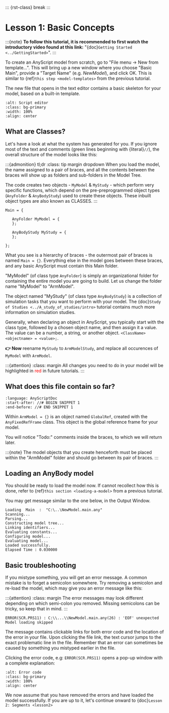 ::: {rst-class} break
:::

# Lesson 1: Basic Concepts

:::{note}
**To follow this tutorial, it is recommended to first watch the
introductory video found at this link:** "{doc}`Getting Started <../GettingStarted>`".
:::

To create an AnyScript model from scratch, go to "File menu -> New from
template…". This will bring up a new window where you choose "Basic Main",
provide a "Target Name" (e.g. *NewModel*), and click OK. This is similar to
{ref}`this step <model-templates>` from the previous tutorial.

The new file that opens in the text editor contains a basic skeleton for your
model, based on a built-in template.

```{image} _static/lesson1/image2.png
:alt: Script editor 
:class: bg-primary
:width: 100%
:align: center
```

## What are Classes?

Let's have a look at what the system has generated for you. If you ignore most
of the text and comments (green lines beginning with {literal}`//`), the overall
structure of the model looks like this:

:::{admonition} tl;dr 
:class: tip margin dropdown 
When you load the model, the
name assigned to a pair of braces, and all the contents between the braces will
show up as folders and sub-folders in the Model Tree.

The code creates two objects - `MyModel` & `MyStudy` - which perform very
specific functions, which depend on the pre-preprogrammed object types
(`AnyFolder` & `AnyBodyStudy`) used to create these objects. These inbuilt
object types are also known as CLASSES. 
:::

```AnyScriptDoc
Main = {

   AnyFolder MyModel = {
   };

   AnyBodyStudy MyStudy = {
   };

};
```

What you see is a hierarchy of braces - the outermost pair of braces is named
`Main = {}`. Everything else in the model goes between these braces, and any
basic AnyScript must contain this Main folder.

"MyModel" (of class type `AnyFolder`) is simply an organizational folder for
containing the entire model you are going to build. Let us change the folder
name "MyModel" to "ArmModel".

The object named "MyStudy" (of class type `AnyBodyStudy`) is a collection of
simulation tasks that you want to perform with your model. The {doc}`Study of
Studies <../A_study_of_studies/intro>` tutorial contains much more information
on simulation studies.

Generally, when declaring an object in AnyScript, you typically start
with the class type, followed by a chosen object name, and then assign it a
value. The value can be a number, a string, or another object. `<ClassName>
<objectname> = <value>;`.

**👉 Now** reename `MyStudy` to `ArmModelStudy`, and replace all occurences of
`MyModel` with `ArmModel`.

:::{attention} 
:class: margin 
All changes you need to do in your model will be
highlighted in <span style="color:red">red</span> in future tutorials. 
:::

## What does this file contain so far?

```{literalinclude} Snippets/lesson1/snip.NewModel.main-1.any
:language: AnyScriptDoc
:start-after: //# BEGIN SNIPPET 1
:end-before: //# END SNIPPET 1
```

Within `ArmModel = {}` is an object named `GlobalRef`, created with the
`AnyFixedRefFrame` class. This object is the global reference frame for your
model.

You will notice "Todo:" comments inside the braces, to which we will return
later.

:::{note} 
The model objects that you create henceforth must be placed within the
"ArmModel" folder and should go between its pair of braces. 
:::

## Loading an AnyBody model

You should be ready to load the model now. If cannot recollect how this is done,
refer to {ref}`this section <loading-a-model>`  from a previous tutorial.

You may get message similar to the one below, in the Output Window.

```none
Loading  Main  :  "C:\..\NewModel.main.any"
Scanning...
Parsing...
Constructing model tree...
Linking identifiers...
Evaluating constants...
Configuring model...
Evaluating model...
Loaded successfully.
Elapsed Time : 0.030000

```

## Basic troubleshooting

If you mistype something, you will get an error message. A common mistake is to
forget a semicolon somewhere. Try removing a semicolon and re-load the model,
which may give you an error message like this:

:::{attention} 
:class: margin 
The error messages may look different depending on
which semi-colon you removed. Missing semicolons can be tricky, so keep that in
mind. 
:::

```none
ERROR(SCR.PRS11) : C:\\...\\NewModel.main.any(26) : 'EOF' unexpected Model loading skipped
```

The message contains clickable links for both error code and the location of the
error in your file. Upon clicking the file link, the text cursor jumps to the
exact problematic line in the file. Remember that an error can sometimes be
caused by something you mistyped earlier in the file.

Clicking the error code, e.g: `ERROR(SCR.PRS11)` opens a pop-up window with a
complete explanation:

```{image} _static/lesson1/image5.png
:alt: Error code
:class: bg-primary
:width: 100%
:align: center
```

We now assume that you have removed the errors and have loaded the model
successfully. If you are up to it, let's continue onward to {doc}`Lesson
2: Segments <lesson2>`



